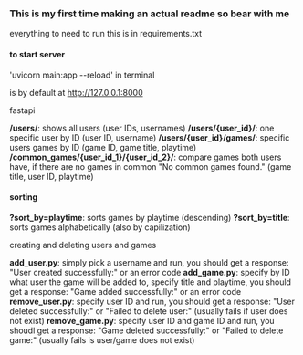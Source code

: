 ### This is my first time making an actual readme so bear with me

everything to need to run this is in requirements.txt

#### to start server
'uvicorn main:app --reload' in terminal

is by default at http://127.0.0.1:8000


fastapi

**/users/**: shows all users (user IDs, usernames)
**/users/{user_id}/**: one specific user by ID (user ID, username)
**/users/{user_id}/games/**: specific users games by ID (game ID, game title, playtime)
**/common_games/{user_id_1}/{user_id_2}/**: compare games both users have, if there are no games in common "No common games found." (game title, user ID, playtime)

#### sorting
**?sort_by=playtime**: sorts games by playtime (descending)
**?sort_by=title**: sorts games alphabetically (also by capilization)


creating and deleting users and games

**add_user.py**: simply pick a username and run, you should get a response: "User created successfully:" or an error code
**add_game.py**: specify by ID what user the game will be added to, specify title and playtime, you should get a response: "Game added successfully:" or an error code
**remove_user.py**: specify user ID and run, you should get a response: "User deleted successfully:" or "Failed to delete user:" (usually fails if user does not exist)
**remove_game.py**: specify user ID and game ID and run, you shoudl get a response: "Game deleted successfully:" or "Failed to delete game:" (usually fails is user/game does not exist)


